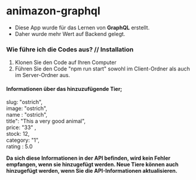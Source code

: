 # animazon-graphql

- Diese App wurde für das Lernen von __GraphQL__ erstellt.
- Daher wurde mehr Wert auf Backend gelegt.

### Wie führe ich die Codes aus?  // Installation

1. Klonen Sie den Code auf Ihren Computer
2. Führen Sie den Code "npm run start" sowohl im Client-Ordner als auch im Server-Ordner aus.


#### Informationen über das hinzuzufügende Tier;



  slug: "ostrich", <br />
  image: "ostrich", <br />
  name : "ostrich", <br />
  title": "This a very good animal", <br />
  price: "33" , <br />
  stock: 12, <br />
  category: "1", <br />
  rating : 5.0 <br />
  
  
  
  
  __Da sich diese Informationen in der API befinden, wird kein Fehler empfangen, wenn sie hinzugefügt werden. Neue Tiere können auch hinzugefügt werden, wenn Sie die API-Informationen aktualisieren.__
